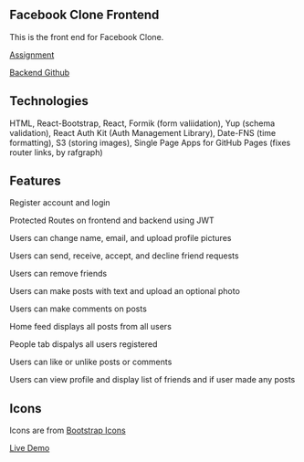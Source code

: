 ## Facebook Clone Frontend

This is the front end for Facebook Clone.

[Assignment](https://www.theodinproject.com/lessons/nodejs-odin-book)

[Backend Github](https://github.com/ericchi00/Facebook-Clone-Backend)

## Technologies

HTML, React-Bootstrap, React, Formik (form valiidation), Yup (schema validation), React Auth Kit (Auth Management Library), Date-FNS (time formatting), S3 (storing images), Single Page Apps for GitHub Pages (fixes router links, by rafgraph)

## Features

Register account and login

Protected Routes on frontend and backend using JWT

Users can change name, email, and upload profile pictures

Users can send, receive, accept, and decline friend requests

Users can remove friends

Users can make posts with text and upload an optional photo

Users can make comments on posts

Home feed displays all posts from all users

People tab dispalys all users registered

Users can like or unlike posts or comments

Users can view profile and display list of friends and if user made any posts

## Icons

Icons are from [Bootstrap Icons](https://icons.getbootstrap.com/)


[Live Demo](https://ericchi00.github.io/Facebook-Clone-Frontend/)